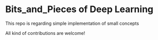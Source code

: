 # Bits_and_Pieces of Deep Learning 

This repo is regarding simple implementation of small concepts

All kind of contributions are welcome!  
